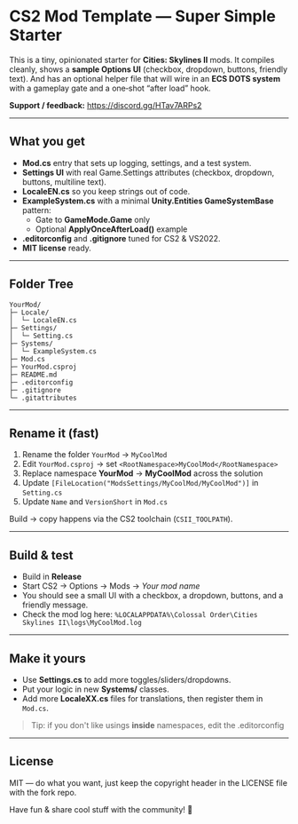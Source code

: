 ﻿# CS2 Mod Template — Super Simple Starter

This is a tiny, opinionated starter for **Cities: Skylines II** mods.
It compiles cleanly, shows a **sample Options UI** (checkbox, dropdown, buttons, friendly text).
And has an optional helper file that will wire in an **ECS DOTS system** with a gameplay gate and a one‑shot “after load” hook.

**Support / feedback:** https://discord.gg/HTav7ARPs2

---

## What you get
- **Mod.cs** entry that sets up logging, settings, and a test system.
- **Settings UI** with real Game.Settings attributes (checkbox, dropdown, buttons, multiline text).
- **LocaleEN.cs** so you keep strings out of code.
- **ExampleSystem.cs** with a minimal **Unity.Entities GameSystemBase** pattern:
  - Gate to **GameMode.Game** only
  - Optional **ApplyOnceAfterLoad()** example
- **.editorconfig** and **.gitignore** tuned for CS2 & VS2022.
- **MIT license** ready.

---

## Folder Tree
```text
YourMod/
├─ Locale/
│  └─ LocaleEN.cs
├─ Settings/
│  └─ Setting.cs
├─ Systems/
│  └─ ExampleSystem.cs
├─ Mod.cs
├─ YourMod.csproj
├─ README.md
├─ .editorconfig
├─ .gitignore
└─ .gitattributes
```

---

## Rename it (fast)
1. Rename the folder `YourMod` → `MyCoolMod`
2. Edit `YourMod.csproj` → set `<RootNamespace>MyCoolMod</RootNamespace>`
3. Replace namespace **YourMod** → **MyCoolMod** across the solution
4. Update `[FileLocation("ModsSettings/MyCoolMod/MyCoolMod")]` in `Setting.cs`
5. Update `Name` and `VersionShort` in `Mod.cs`

Build → copy happens via the CS2 toolchain (`CSII_TOOLPATH`).

---

## Build & test
- Build in **Release**
- Start CS2 → Options → Mods → *Your mod name*
- You should see a small UI with a checkbox, a dropdown, buttons, and a friendly message.
- Check the mod log here:
  `%LOCALAPPDATA%\Colossal Order\Cities Skylines II\logs\MyCoolMod.log`

---

## Make it yours
- Use **Settings.cs** to add more toggles/sliders/dropdowns.
- Put your logic in new **Systems/** classes.
- Add more **LocaleXX.cs** files for translations, then register them in `Mod.cs`.

> Tip: if you don't like usings **inside** namespaces, edit the .editorconfig

---

## License
MIT — do what you want, just keep the copyright header in the LICENSE file with the fork repo.

Have fun & share cool stuff with the community! 🎈
